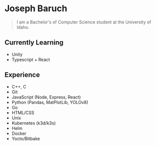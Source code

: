 # Joseph Baruch
> I am a Bachelor's of Computer Science student at the University of Idaho. 
## Currently Learning
- Unity
- Typescript + React

## Experience
- C++, C
- Git
- JavaScript (Node, Express, React)
- Python (Pandas, MatPlotLib, YOLOv8)
- Go
- HTML/CSS
- Unix
- Kubernetes (k3d/k3s)
- Helm
- Docker
- Yocto/Bitbake
